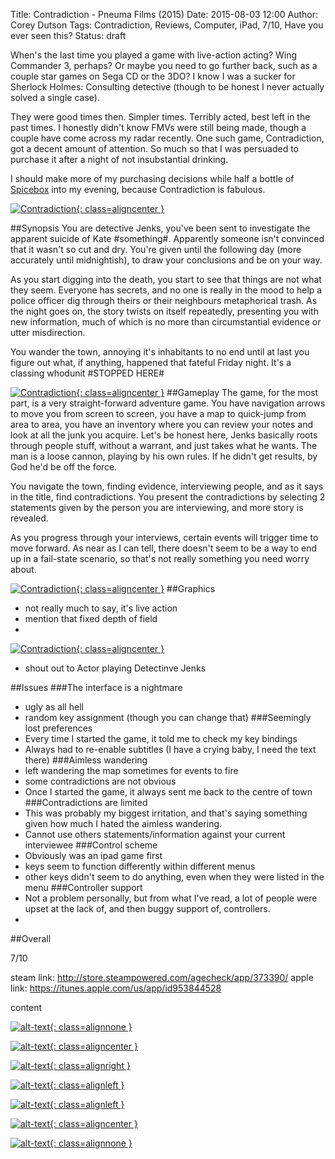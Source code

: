 Title: Contradiction - Pneuma Films (2015)
Date: 2015-08-03 12:00
Author: Corey Dutson
Tags: Contradiction, Reviews, Computer, iPad, 7/10, Have you ever seen this?
Status: draft

When's the last time you played a game with live-action acting? Wing Commander 3, perhaps? Or maybe you need to go further back, such as a couple star games on Sega CD or the 3DO? I know I was a sucker for Sherlock Holmes: Consulting detective (though to be honest I never actually solved a single case).

They were good times then. Simpler times. Terribly acted, best left in the past times. I honestly didn't know FMVs were still being made, though a couple have come across my radar recently. One such game, Contradiction, got a decent amount of attention. So much so that I was persuaded to purchase it after a night of not insubstantial drinking.

I should make more of my purchasing decisions while half a bottle of [Spicebox](http://spiceboxwhisky.com/) into my evening, because Contradiction is fabulous.

<!-- PELICAN_END_SUMMARY -->

<!-- align image center -->
[![Contradiction](url/to/image.jpg){: class=aligncenter }](url/to/image.jpg) 

##Synopsis
You are detective Jenks, you've been sent to investigate the apparent suicide of Kate  #something#. Apparently someone isn't convinced that it wasn't so cut and dry. You're given until the following day (more accurately until midnightish), to draw your conclusions and be on your way.

As you start digging into the death, you start to see that things are not what they seem. Everyone has secrets, and no one is really in the mood to help a police officer dig through theirs or their neighbours metaphorical trash. As the night goes on, the story twists on itself repeatedly, presenting you with new information, much of which is no more than circumstantial evidence or utter misdirection.

You wander the town, annoying it's inhabitants to no end until at last you figure out what, if anything, happened that fateful Friday night. It's a classing whodunit #STOPPED HERE#

<!-- align image center -->
[![Contradiction](url/to/image.jpg){: class=aligncenter }](url/to/image.jpg) 
##Gameplay
The game, for the most part, is a very straight-forward adventure game. You have navigation arrows to move you from screen to screen, you have a map to quick-jump from area to area, you have an inventory where you can review your notes and look at all the junk you acquire. Let's be honest here, Jenks basically roots through people stuff, without a warrant, and just takes what he wants. The man is a loose cannon, playing by his own rules. If he didn't get results, by God he'd be off the force.

You navigate the town, finding evidence, interviewing people, and as it says in the title, find contradictions. You present the contradictions by selecting 2 statements given by the person you are interviewing, and more story is revealed. 

As you progress through your interviews, certain events will trigger time to move forward. As near as I can tell, there doesn't seem to be a way to end up in a fail-state scenario, so that's not really something you need worry about.

<!-- align image center -->
[![Contradiction](url/to/image.jpg){: class=aligncenter }](url/to/image.jpg) 
##Graphics
- not really much to say, it's live action
- mention that fixed depth of field
- <!-- align image center -->
[![Contradiction](url/to/image.jpg){: class=aligncenter }](url/to/image.jpg) 
- shout out to Actor playing Detectinve Jenks

##Issues
###The interface is a nightmare
- ugly as all hell
- random key assignment (though you can change that)
###Seemingly lost preferences
- Every time I started the game, it told me to check my key bindings
- Always had to re-enable subtitles (I have a crying baby, I need the text there)
###Aimless wandering
- left wandering the map sometimes for events to fire
- some contradictions are not obvious
- Once I started the game, it always sent me back to the centre of town
###Contradictions are limited
- This was probably my biggest irritation, and that's saying something given how much I hated the aimless wandering.
- Cannot use others statements/information against your current interviewee
###Control scheme
- Obviously was an ipad game first
- keys seem to function differently within different menus
- other keys didn't seem to do anything, even when they were listed in the menu
###Controller support
- Not a problem personally, but from what I've read, a lot of people were upset at the lack of, and then buggy support of, controllers.
- 
##Overall

7/10

steam link: http://store.steampowered.com/agecheck/app/373390/
apple link: https://itunes.apple.com/us/app/id953844528

content
<!-- no image align, but still want cbox to fire -->
[![alt-text](url/to/image.jpg){: class=alignnone }](url/to/image.jpg)

<!-- align image center -->
[![alt-text](url/to/image.jpg){: class=aligncenter }](url/to/image.jpg)

<!-- align image right -->
[![alt-text](url/to/image.jpg){: class=alignright }](url/to/image.jpg)

<!-- align image left -->
[![alt-text](url/to/image.jpg){: class=alignleft }](url/to/image.jpg)

<!-- align image left -->
[![alt-text](url/to/image.jpg){: class=alignleft }](url/to/image.jpg)

<!-- align image center -->
[![alt-text](url/to/image.jpg){: class=aligncenter }](url/to/image.jpg)

<!-- align image none -->
[![alt-text](url/to/image.jpg){: class=alignnone }](url/to/image.jpg)
